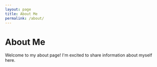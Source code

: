 ```yaml
---
layout: page
title: About Me
permalink: /about/
---
```


# About Me

Welcome to my about page! I'm excited to share information about myself here.
